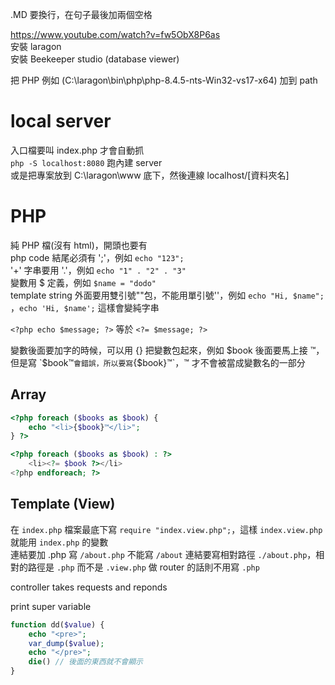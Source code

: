 .MD 要換行，在句子最後加兩個空格

https://www.youtube.com/watch?v=fw5ObX8P6as  
安裝 laragon  
安裝 Beekeeper studio (database viewer)

把 PHP 例如 (C:\laragon\bin\php\php-8.4.5-nts-Win32-vs17-x64) 加到 path

# local server
入口檔要叫 index.php 才會自動抓  
`php -S localhost:8080` 跑內建 server  
或是把專案放到 C:\laragon\www 底下，然後連線 localhost/[資料夾名]


# PHP
純 PHP 檔(沒有 html)，開頭也要有 <?php，但可以不用寫 ?>  
php code 結尾必須有 ';'，例如 `echo "123";`  
'+' 字串要用 '.'，例如 `echo "1" . "2" . "3"`  
變數用 $ 定義，例如 `$name = "dodo"`  
template string 外面要用雙引號""包，不能用單引號''，例如 `echo "Hi, $name";` ，`echo 'Hi, $name';` 這樣會變純字串    
     
`<?php echo $message; ?>` 等於 `<?= $message; ?>`

變數後面要加字的時候，可以用 {} 把變數包起來，例如 $book 後面要馬上接 ™，但是寫 `$book™` 會錯誤，所以要寫 `{$book}™`，™ 才不會被當成變數名的一部分

## Array
```php
<?php foreach ($books as $book) {
    echo "<li>{$book}™</li>";
} ?>

<?php foreach ($books as $book) : ?>
    <li><?= $book ?></li>
<?php endforeach; ?>
```

## Template (View)
在 `index.php` 檔案最底下寫 `require "index.view.php";`，這樣 `index.view.php` 就能用 `index.php` 的變數  
連結要加 .php 寫 `/about.php` 不能寫 `/about`
連結要寫相對路徑 `./about.php`，相對的路徑是 `.php` 而不是 `.view.php`
做 router 的話則不用寫 `.php`

controller takes requests and reponds

print super variable
``` php
function dd($value) {
    echo "<pre>";
    var_dump($value);
    echo "</pre>";
    die() // 後面的東西就不會顯示
}
```